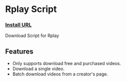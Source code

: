# Rplay Script
### [Install URL](null)

Download Script for Rplay

## Features
- Only supports download free and purchased videos.
- Download a single video.
- Batch download videos from a creator's page.